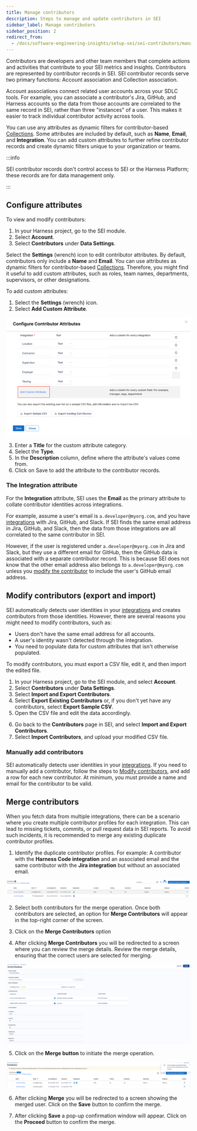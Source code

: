 ```yaml
---
title: Manage contributors
description: Steps to manage and update contributors in SEI
sidebar_label: Manage contributors
sidebar_position: 2
redirect_from:
  - /docs/software-engineering-insights/setup-sei/sei-contributors/manage-contributors
---
```



Contributors are developers and other team members that complete actions and activities that contribute to your SEI metrics and insights. Contributors are represented by contributor records in SEI. SEI contributor records serve two primary functions: Account association and Collection association.

Account associations connect related user accounts across your SDLC tools. For example, you can associate a contributor's Jira, GitHub, and Harness accounts so the data from those accounts are correlated to the same record in SEI, rather than three "instances" of a user. This makes it easier to track individual contributor activity across tools.

You can use any attributes as dynamic filters for contributor-based [Collections](/docs/software-engineering-insights/propelo-sei/setup-sei/sei-projects-and-collections/manage-collections). Some attributes are included by default, such as **Name**, **Email**, and **Integration**. You can add custom attributes to further refine contributor records and create dynamic filters unique to your organization or teams.

:::info

SEI contributor records don't control access to SEI or the Harness Platform; these records are for data management only.

:::

## Configure attributes

To view and modify contributors:

1. In your Harness project, go to the SEI module.
2. Select **Account**.
3. Select **Contributors** under **Data Settings**.

<!-- img .gitbook/assets/Screen Shot 2022-12-01 at 2.23.22 PM.png - Settings page with Users tile indicated -->

Select the **Settings** (wrench) icon to edit contributor attributes. By default, contributors only include a **Name** and **Email**. You can use attributes as dynamic filters for contributor-based [Collections](/docs/software-engineering-insights/propelo-sei/setup-sei/sei-projects-and-collections/manage-collections). Therefore, you might find it useful to add custom attributes, such as roles, team names, departments, supervisors, or other designations.

To add custom attributes:

1. Select the **Settings** (wrench) icon.
2. Select **Add Custom Attribute**.

![](./static/contributor-attributes.png)

3. Enter a **Title** for the custom attribute category.
4. Select the **Type**.
5. In the **Description** column, define where the attribute's values come from.
6. Click on Save to add the attribute to the contributor records.

<!-- image .gitbook/assets/Screen Shot 2022-12-01 at 2.26.31 PM.png - Configure User Attributes dialog -->

### The Integration attribute

For the **Integration** attribute, SEI uses the **Email** as the primary attribute to collate contributor identities across integrations.

For example, assume a user's email is `a.developer@myorg.com`, and you have [integrations](/docs/software-engineering-insights/propelo-sei/setup-sei/configure-integrations/sei-integrations-overview) with Jira, GitHub, and Slack. If SEI finds the same email address in Jira, GitHub, and Slack, then the data from those integrations are all correlated to the same contributor in SEI.

However, if the user is registered under `a.developer@myorg.com` in Jira and Slack, but they use a different email for GitHub, then the GitHub data is associated with a separate contributor record. This is because SEI does not know that the other email address also belongs to `a.developer@myorg.com` unless you [modify the contributor](#modify-contributors-export-and-import) to include the user's GitHub email address.

## Modify contributors (export and import)

SEI automatically detects user identities in your [integrations](/docs/software-engineering-insights/propelo-sei/setup-sei/configure-integrations/sei-integrations-overview) and creates contributors from those identities. However, there are several reasons you might need to modify contributors, such as:

* Users don't have the same email address for all accounts.
* A user's identity wasn't detected through the integration.
* You need to populate data for custom attributes that isn't otherwise populated.

To modify contributors, you must export a CSV file, edit it, and then import the edited file.

1. In your Harness project, go to the SEI module, and select **Account**.
2. Select **Contributors** under **Data Settings**.
3. Select **Import and Export Contributors**.
4. Select **Export Existing Contributors** or, if you don't yet have any contributors, select **Export Sample CSV**.
5. Open the CSV file and edit the data accordingly.

<!-- image .gitbook/assets/Screen Shot 2022-12-01 at 2.31.01 PM.png - sample user record csv-->

6. Go back to the **Contributors** page in SEI, and select **Import and Export Contributors**.
7. Select **Import Contributors**, and upload your modified CSV file.

### Manually add contributors

SEI automatically detects user identities in your [integrations](/docs/software-engineering-insights/propelo-sei/setup-sei/configure-integrations/sei-integrations-overview). If you need to manually add a contributor, follow the steps to [Modify contributors](#modify-contributors-export-and-import), and add a row for each new contributor. At minimum, you must provide a name and email for the contributor to be valid.

## Merge contributors

When you fetch data from multiple integrations, there can be a scenario where you create multiple contributor profiles for each integration. This can lead to missing tickets, commits, or pull request data in SEI reports. To avoid such incidents, it is recommended to merge any existing duplicate contributor profiles.

1. Identify the duplicate contributor profiles. For example: A contributor with the **Harness Code integration** and an associated email and the same contributor with the **Jira integration** but without an associated email.

![](./static/merge-contributors-step1.png)

2. Select both contributors for the merge operation. Once both contributors are selected, an option for **Merge Contributors** will appear in the top-right corner of the screen.

3. Click on the **Merge Contributors** option

4. After clicking **Merge Contributors** you will be redirected to a screen where you can review the merge details. Review the merge details, ensuring that the correct users are selected for merging.

![](./static/merge-contributors-step3.png)

5. Click on the **Merge button** to initiate the merge operation.

![](./static/merge-contributors-step4.png)

6. After clicking **Merge** you will be redirected to a screen showing the merged user. Click on the **Save** button to confirm the merge.

7. After clicking **Save** a pop-up confirmation window will appear. Click on the **Proceed** button to confirm the merge.